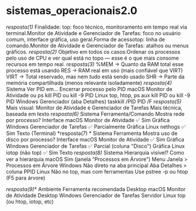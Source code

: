# sistemas_operacionais2.0
*resposta(1)*
Finalidade:
top: foco técnico, monitoramento em tempo real via terminal.Monitor de Atividade e Gerenciador de Tarefas: foco no usuário comum, interface gráfica, uso geral.Forma de acessotop: linha de comando.Monitor de Atividade e Gerenciador de Tarefas: atalhos ou menus gráficos.
*resposta(2)*
Objetivo em todos os casos:Ordenar os processos pelo uso de CPU e ver qual está no topo — esse é o que mais consome recursos em tempo real.
*resposta(3)*
%MEM → Quanto da RAM total esse processo está usando
RES → RAM real em uso (mais confiável que VIRT)
VIRT → Total reservado, mas nem tudo está sendo usado
SHR → Parte da memória compartilhada (menos relevante isoladamente)
*resposta(4)*
Sistema	Ver PID em...	Encerrar processo pelo PID
macOS	Monitor de Atividade ou ps	kill PID ou kill -9 PID
Linux	top, htop, ps aux	kill PID ou kill -9 PID
Windows	Gerenciador (aba Detalhes)	taskkill /PID PID /F
*resposta(5)*
Mais visual: Monitor de Atividade e Gerenciador de Tarefas
Mais técnica, baseada em texto
*resposta(6)*
Sistema	Ferramenta/Comando	Mostra rede por processo?	Interface
macOS	Monitor de Atividade	✅ Sim	Gráfica
Windows	Gerenciador de Tarefas	✅ Parcialmente	Gráfica
Linux	nethogs	✅ Sim	Texto (Terminal)
*resposta(7) *
Sistema	Ferramenta	Mostra uso de disco por processo?	Interface
macOS	Monitor de Atividade	✅ Sim	Gráfica
Windows	Gerenciador de Tarefas	✅ Parcial (coluna "Disco")	Gráfica
Linux	iotop (não top)	✅ Sim	Texto
*resposta(8)*
Sistema	Hierarquia visível?	Como ver a hierarquia
macOS	Sim (janela “Processos em Árvore”)	Menu Janela > Processos em Árvore
Windows	Não direto na aba principal	Aba Detalhes > coluna PPID
Linux	Não no top, mas com ferramentas	Use pstree -p ou htop (F5 para árvore)

*resposta(9)**
Ambiente	Ferramenta recomendada
Desktop macOS	Monitor de Atividade
Desktop Windows	Gerenciador de Tarefas
Servidor Linux	top (ou htop, iotop, etc)
